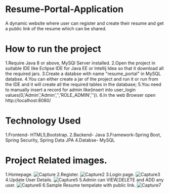 
# Resume-Portal-Application
A dynamic website where user can register and create their resume and get a public link of the resume which can be shared.

# How to run the project
1.Require Java 8 or above, MySQl Server installed.
2.Open the project in suitable IDE like Eclipse IDE for Java EE or Intellij Idea so that it download all the required jars.
3.Create a databse with name "resume_portal" in MySQL databse.
4.You can either create a jar of the project and run it or run from the IDE and it will create all the required tables in the database;
5.You need to manually insert a record for admin like(insert into user_login values(0,'Admin','Admin','<BCrypted password>','ROLE_ADMIN','<username>')).
6.In the web Browser open http://localhost:8080/

# Technology Used
1.Frontend- HTML5,Bootstrap.
2.Backend- Java
3.Framework-Spring Boot, Spring Security, Spring Data JPA
4.Databse- MySQL

# Project Related images.
1.Homepage.
![Capture](https://user-images.githubusercontent.com/60792923/112015124-8979ba00-8b51-11eb-9016-8118896439b7.PNG)
2.Register.
![Capture2](https://user-images.githubusercontent.com/60792923/112015440-d362a000-8b51-11eb-921c-29d46b5b1ad2.PNG)
3.Login page.
![Capture3](https://user-images.githubusercontent.com/60792923/112015457-d8275400-8b51-11eb-9087-2b9e360c8e87.PNG)
4.Update User Details.
![Capture5](https://user-images.githubusercontent.com/60792923/112017188-65b77380-8b53-11eb-81b7-04f6dbb410c3.PNG)
5.Admin can VIEW,DELETE and ADD any user.
![Capture6](https://user-images.githubusercontent.com/60792923/112017201-694afa80-8b53-11eb-9214-de0152fcef5d.PNG)
6.Sample Resume tempelate with public link.
![Capture7](https://user-images.githubusercontent.com/60792923/112017223-6d771800-8b53-11eb-945b-8daad9ffc985.PNG)
